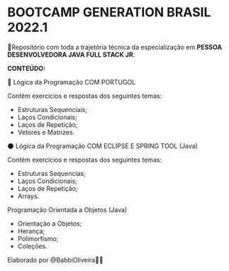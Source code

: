 # BOOTCAMP GENERATION BRASIL 2022.1

📁Repositório com toda a trajetória técnica da especialização em 
<b>PESSOA DESENVOLVEDORA JAVA FULL STACK JR</b>.

<b>CONTEÚDO:</b>

🌱 Lógica da Programação COM PORTUGOL

Contém exercícios e respostas dos seguintes temas:

- Estruturas Sequenciais;
- Laços Condicionais;
- Laços de Repetição;
- Vetores e Matrizes.


🌑 Lógica da Programação COM ECLIPSE E SPRING TOOL (Java)

Contém exercícios e respostas dos seguintes temas:

- Estruturas Sequencias;
- Laços Condicionais;
- Laços de Repetição;
- Arrays.

Programação Orientada a Objetos (Java)

- Orientação a Objetos;
- Herança;
- Polimorfismo;
- Coleções.

Elaborado por @BabbiOliveira🏳️‍🌈 
